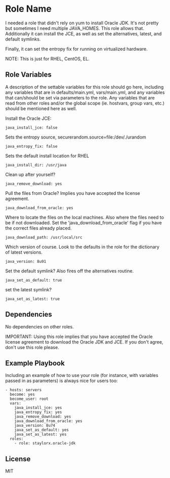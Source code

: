 # Role Name

I needed a role that didn't rely on yum to install Oracle JDK. It's not pretty but sometimes I need multiple JAVA_HOMES. This role allows that. Additionally it can install the JCE, as well as set the alternatives, latest, and default symlinks.

Finally, it can set the entropy fix for running on virtualized hardware.

NOTE: This is just for RHEL, CentOS, EL. 

## Role Variables

A description of the settable variables for this role should go here, including any variables that are in defaults/main.yml, vars/main.yml, and any variables that can/should be set via parameters to the role. Any variables that are read from other roles and/or the global scope (ie. hostvars, group vars, etc.) should be mentioned here as well.

Install the Oracle JCE:

    java_install_jce: false

Sets the entropy source, securerandom.source=file:/dev/./urandom

    java_entropy_fix: false

Sets the default install location for RHEL

    java_install_dir: /usr/java

Clean up after yourself?

    java_remove_download: yes

Pull the files from Oracle? Implies you have accepted the license agreement.

    java_download_from_oracle: yes

Where to locate the files on the local machines. Also where the files need to be if not downloaded. Set the 'java_download_from_oracle' flag if you have the correct files already placed.

    java_download_path: /usr/local/src

Which version of course. Look to the defaults in the role for the dictionary of latest versions.

    java_version: 8u91

Set the default symlink? Also fires off the alternatives routine.

    java_set_as_default: true

set the latest symlink?

    java_set_as_latest: true

## Dependencies

No dependencies on other roles.

IMPORTANT: Using this role implies that you have accepted the Oracle license agreement to download the Oracle JDK and JCE. If you don't agree, don't use this role please.

## Example Playbook

Including an example of how to use your role (for instance, with variables passed in as parameters) is always nice for users too:

    - hosts: servers
      become: yes
      become_user: root
      vars:
        java_install_jce: yes
        java_entropy_fix: yes
        java_remove_download: yes
        java_download_from_oracle: yes
        java_version: 8u74
        java_set_as_default: yes
        java_set_as_latest: yes
      roles:
        - role: staylorx.oracle-jdk

## License

MIT

